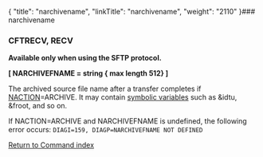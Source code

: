 {
    "title": "narchivename",
    "linkTitle": "narchivename",
    "weight": "2110"
}### narchivename

### CFTRECV, RECV

**Available only when using the SFTP protocol.**

****[ NARCHIVEFNAME = string { max length 512} ]****

The archived source file name after a transfer completes if [NACTION](../naction)=ARCHIVE. It may contain [symbolic variables](../../symbolic_variables) such as &idtu, &froot, and so on.

If NACTION=ARCHIVE and NARCHIVEFNAME is undefined, the following error occurs: `DIAGI=159, DIAGP=NARCHIVEFNAME NOT DEFINED`

[Return to Command index](../../)
